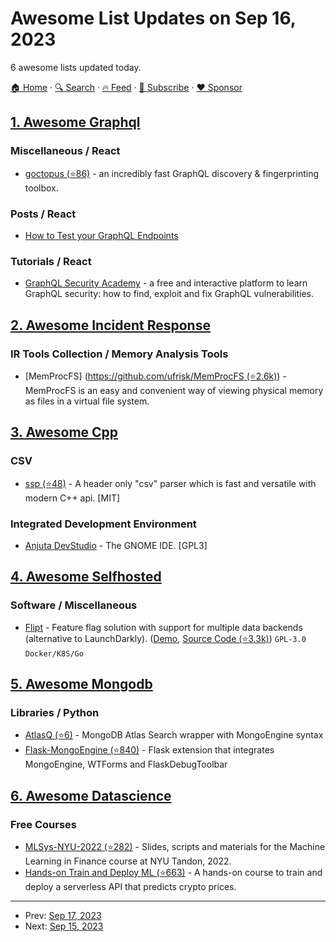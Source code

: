 # Awesome List Updates on Sep 16, 2023

6 awesome lists updated today.

[🏠 Home](/README.md) · [🔍 Search](https://www.trackawesomelist.com/search/) · [🔥 Feed](https://www.trackawesomelist.com/rss.xml) · [📮 Subscribe](https://trackawesomelist.us17.list-manage.com/subscribe?u=d2f0117aa829c83a63ec63c2f&id=36a103854c) · [❤️  Sponsor](https://github.com/sponsors/theowenyoung)



## [1. Awesome Graphql](/content/chentsulin/awesome-graphql/README.md)

### Miscellaneous / React

*   [goctopus (⭐86)](https://github.com/Escape-Technologies/goctopus) - an incredibly fast GraphQL discovery & fingerprinting toolbox.

### Posts / React

*   [How to Test your GraphQL Endpoints](https://escape.tech/blog/8-most-common-graphql-vulnerabilities/)

### Tutorials / React

*   [GraphQL Security Academy](https://escape.tech/academy/) - a free and interactive platform to learn GraphQL security: how to find, exploit and fix GraphQL vulnerabilities.

## [2. Awesome Incident Response](/content/meirwah/awesome-incident-response/README.md)

### IR Tools Collection / Memory Analysis Tools

*   \[MemProcFS] ([https://github.com/ufrisk/MemProcFS (⭐2.6k)](https://github.com/ufrisk/MemProcFS)) - MemProcFS is an easy and convenient way of viewing physical memory as files in a virtual file system.

## [3. Awesome Cpp](/content/fffaraz/awesome-cpp/README.md)

### CSV

*   [ssp (⭐48)](https://github.com/red0124/ssp) - A header only "csv" parser which is fast and versatile with modern C++ api. \[MIT]

### Integrated Development Environment

*   [Anjuta DevStudio](https://sourceforge.net/projects/anjuta/) - The GNOME IDE. \[GPL3]

## [4. Awesome Selfhosted](/content/awesome-selfhosted/awesome-selfhosted/README.md)

### Software / Miscellaneous

*   [Flipt](https://flipt.io) - Feature flag solution with support for multiple data backends (alternative to LaunchDarkly). ([Demo](https://try.flipt.io), [Source Code (⭐3.3k)](https://github.com/flipt-io/flipt)) `GPL-3.0` `Docker/K8S/Go`

## [5. Awesome Mongodb](/content/ramnes/awesome-mongodb/README.md)

### Libraries / Python

*   [AtlasQ (⭐6)](https://github.com/certego/AtlasQ) - MongoDB Atlas Search wrapper with MongoEngine syntax
*   [Flask-MongoEngine (⭐840)](https://github.com/MongoEngine/flask-mongoengine) - Flask extension that integrates MongoEngine, WTForms and FlaskDebugToolbar

## [6. Awesome Datascience](/content/academic/awesome-datascience/README.md)

### Free Courses

*   [MLSys-NYU-2022 (⭐282)](https://github.com/jacopotagliabue/MLSys-NYU-2022/tree/main) - Slides, scripts and materials for the Machine Learning in Finance course at NYU Tandon, 2022.
*   [Hands-on Train and Deploy ML (⭐663)](https://github.com/Paulescu/hands-on-train-and-deploy-ml) - A hands-on course to train and deploy a serverless API that predicts crypto prices.

---

- Prev: [Sep 17, 2023](/content/2023/09/17/README.md)
- Next: [Sep 15, 2023](/content/2023/09/15/README.md)